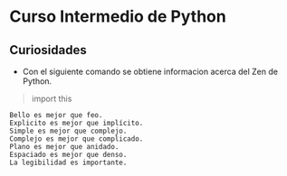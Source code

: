 # Curso Intermedio de Python

## Curiosidades

- Con el siguiente comando se obtiene informacion acerca del Zen de Python.

> import this

    Bello es mejor que feo.
    Explicito es mejor que implícito.
    Simple es mejor que complejo.
    Complejo es mejor que complicado.
    Plano es mejor que anidado.
    Espaciado es mejor que denso.
    La legibilidad es importante.



